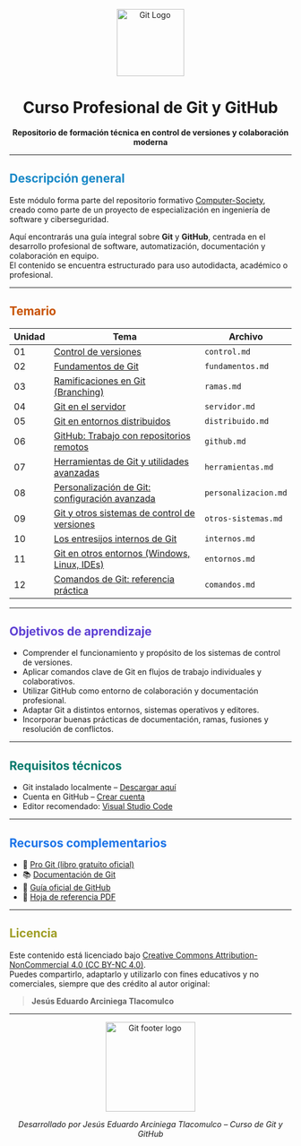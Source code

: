 <!-- Banner superior -->
<p align="center">
  <img src="https://git-scm.com/images/logos/downloads/Git-Icon-1788C.png" alt="Git Logo" width="120"/>
</p>

<h1 align="center">Curso Profesional de Git y GitHub</h1>
<p align="center"><strong>Repositorio de formación técnica en control de versiones y colaboración moderna</strong></p>

---

## <span style="color:#1788C7"><strong>Descripción general</strong></span>

Este módulo forma parte del repositorio formativo [Computer-Society](https://github.com/jearc/Computer-Society), creado como parte de un proyecto de especialización en ingeniería de software y ciberseguridad.  

Aquí encontrarás una guía integral sobre **Git** y **GitHub**, centrada en el desarrollo profesional de software, automatización, documentación y colaboración en equipo.  
El contenido se encuentra estructurado para uso autodidacta, académico o profesional.

---

## <span style="color:#C75100"><strong> Temario</strong></span>

<table>
  <thead>
    <tr>
      <th>Unidad</th>
      <th>Tema</th>
      <th>Archivo</th>
    </tr>
  </thead>
  <tbody>
    <tr>
      <td>01</td>
      <td><a href="./control.md">Control de versiones</a></td>
      <td><code>control.md</code></td>
    </tr>
    <tr>
      <td>02</td>
      <td><a href="./fundamentos.md">Fundamentos de Git</a></td>
      <td><code>fundamentos.md</code></td>
    </tr>
    <tr>
      <td>03</td>
      <td><a href="./ramas.md">Ramificaciones en Git (Branching)</a></td>
      <td><code>ramas.md</code></td>
    </tr>
    <tr>
      <td>04</td>
      <td><a href="./servidor.md">Git en el servidor</a></td>
      <td><code>servidor.md</code></td>
    </tr>
    <tr>
      <td>05</td>
      <td><a href="./distribuido.md">Git en entornos distribuidos</a></td>
      <td><code>distribuido.md</code></td>
    </tr>
    <tr>
      <td>06</td>
      <td><a href="./github.md">GitHub: Trabajo con repositorios remotos</a></td>
      <td><code>github.md</code></td>
    </tr>
    <tr>
      <td>07</td>
      <td><a href="./herramientas.md">Herramientas de Git y utilidades avanzadas</a></td>
      <td><code>herramientas.md</code></td>
    </tr>
    <tr>
      <td>08</td>
      <td><a href="./personalizacion.md">Personalización de Git: configuración avanzada</a></td>
      <td><code>personalizacion.md</code></td>
    </tr>
    <tr>
      <td>09</td>
      <td><a href="./otros-sistemas.md">Git y otros sistemas de control de versiones</a></td>
      <td><code>otros-sistemas.md</code></td>
    </tr>
    <tr>
      <td>10</td>
      <td><a href="./internos.md">Los entresijos internos de Git</a></td>
      <td><code>internos.md</code></td>
    </tr>
    <tr>
      <td>11</td>
      <td><a href="./entornos.md">Git en otros entornos (Windows, Linux, IDEs)</a></td>
      <td><code>entornos.md</code></td>
    </tr>
    <tr>
      <td>12</td>
      <td><a href="./comandos.md">Comandos de Git: referencia práctica</a></td>
      <td><code>comandos.md</code></td>
    </tr>
  </tbody>
</table>

---

## <span style="color:#5D3FD3"><strong>Objetivos de aprendizaje</strong></span>

- Comprender el funcionamiento y propósito de los sistemas de control de versiones.
- Aplicar comandos clave de Git en flujos de trabajo individuales y colaborativos.
- Utilizar GitHub como entorno de colaboración y documentación profesional.
- Adaptar Git a distintos entornos, sistemas operativos y editores.
- Incorporar buenas prácticas de documentación, ramas, fusiones y resolución de conflictos.

---

## <span style="color:#00796B"><strong>Requisitos técnicos</strong></span>

- Git instalado localmente – [Descargar aquí](https://git-scm.com/downloads)
- Cuenta en GitHub – [Crear cuenta](https://github.com/join)
- Editor recomendado: [Visual Studio Code](https://code.visualstudio.com)

---

## <span style="color:#1A73E8"><strong>Recursos complementarios</strong></span>

- 📖 [Pro Git (libro gratuito oficial)](https://git-scm.com/book/en/v2)
- 📚 [Documentación de Git](https://git-scm.com/doc)
- 🧭 [Guía oficial de GitHub](https://docs.github.com/en)
- 🧾 [Hoja de referencia PDF](https://education.github.com/git-cheat-sheet-education.pdf)

---



## <span style="color:#9E9D24"><strong>Licencia</strong></span>

Este contenido está licenciado bajo [Creative Commons Attribution-NonCommercial 4.0 (CC BY-NC 4.0)](https://creativecommons.org/licenses/by-nc/4.0/).  
Puedes compartirlo, adaptarlo y utilizarlo con fines educativos y no comerciales, siempre que des crédito al autor original:

> **Jesús Eduardo Arciniega Tlacomulco**

---

<p align="center">
  <img src="https://upload.wikimedia.org/wikipedia/commons/thumb/e/e0/Git-logo.svg/1024px-Git-logo.svg.png" width="160" alt="Git footer logo"/>
</p>

<p align="center"><i>Desarrollado por Jesús Eduardo Arciniega Tlacomulco – Curso de Git y GitHub</i></p>


